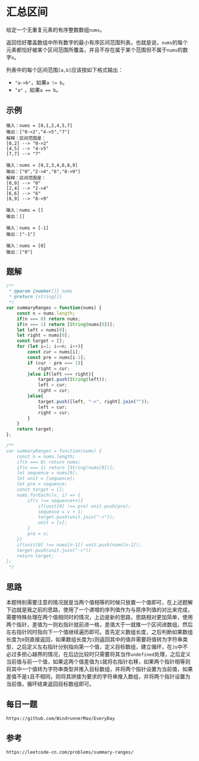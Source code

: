 # 汇总区间
给定一个无重复元素的有序整数数组`nums`。  

返回恰好覆盖数组中所有数字的最小有序区间范围列表。也就是说，`nums`的每个元素都恰好被某个区间范围所覆盖，并且不存在属于某个范围但不属于`nums`的数字`x`。

列表中的每个区间范围`[a,b]`应该按如下格式输出：

* `"a->b"`，如果`a != b`。
* `"a"` ，如果`a == b`。

## 示例

```
输入：nums = [0,1,2,4,5,7]
输出：["0->2","4->5","7"]
解释：区间范围是：
[0,2] --> "0->2"
[4,5] --> "4->5"
[7,7] --> "7"
```

```
输入：nums = [0,2,3,4,6,8,9]
输出：["0","2->4","6","8->9"]
解释：区间范围是：
[0,0] --> "0"
[2,4] --> "2->4"
[6,6] --> "6"
[8,9] --> "8->9"
```

```
输入：nums = []
输出：[]
```

```
输入：nums = [-1]
输出：["-1"]
```

```
输入：nums = [0]
输出：["0"]
```


## 题解

```javascript
/**
 * @param {number[]} nums
 * @return {string[]}
 */
var summaryRanges = function(nums) {
    const n = nums.length;
    if(n === 0) return nums;
    if(n === 1) return [String(nums[0])];
    let left = nums[0];
    let right = nums[0];
    const target = [];
    for (let i=1; i<=n; i++){
        const cur = nums[i];
        const pre = nums[i-1];
        if (cur - pre === 1){
            right = cur;
        }else if(left === right){
            target.push(String(left));
            left = cur;
            right = cur;
        }else{
            target.push([left, "->", right].join(""));
            left = cur;
            right = cur;
        }
    }
    return target;
};

/**
var summaryRanges = function(nums) {
    const n = nums.length;
    if(n === 0) return nums;
    if(n === 1) return [String(nums[0])];
    let sequence = nums[0];
    let unit = [sequence];
    let pre = sequence;
    const target = [];
    nums.forEach((v, i) => {
        if(v !== sequence++){
            if(unit[0] !== pre) unit.push(pre);
            sequence = v + 1;
            target.push(unit.join("->"));
            unit = [v];
        }
        pre = v;
    })
    if(unit[0] !== nums[n-1]) unit.push(nums[n-1]);
    target.push(unit.join("->"))
    return target;
};
 */
```

## 思路
本题特别需要注意的情况就是当两个值相等的时候只放置一个值即可，在上述题解下边就是我之前的思路，使用了一个递增的序列值作为与原序列值的对比来完成，需要特殊处理在两个值相同时的情况，上边是新的思路，思路相对更加简单，使用两个指针，差值为一则右指针就前进一格，差值大于一就推一个区间进数组，然后左右指针同时指向下一个值继续遍历即可。首先定义数组长度，之后判断如果数组长度为`0`则直接返回，如果数组长度为`1`则返回其中的值并需要将值转为字符串类型，之后定义左右指针分别指向第一个值，定义目标数组，建立循环，在`Js`中不必过多担心越界的情况，在后边比较时只需要将其当作`undefined`处理，之后定义当前值与前一个值，如果这两个值差值为`1`就将右指针右移，如果两个指针相等则将其中一个值转为字符串类型并推入目标数组，并将两个指针设置为当前值，如果差值不是`1`且不相同，则将其拼接为要求的字符串推入数组，并将两个指针设置为当前值，循环结束返回目标数组即可。


## 每日一题

```
https://github.com/WindrunnerMax/EveryDay
```

## 参考

```
https://leetcode-cn.com/problems/summary-ranges/
```

